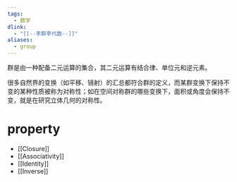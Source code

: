 ```yaml
---
tags:
  - 数学
dlink:
  - "[[--李群李代数--]]"
aliases:
  - group
---
```

群是由一种配备二元运算的集合，其二元运算有结合律、单位元和逆元素。

很多自然界的变换（如平移、镜射）的汇总都符合群的定义，而某群变换下保持不变的某种性质被称为对称性；如在空间对称群的哪些变换下，面积或角度会保持不变，就是在研究立体几何的对称性。


# property
- [[Closure]]
- [[Associativity]]
- [[Identity]]
- [[Inverse]]